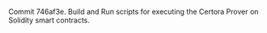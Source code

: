 Commit 746af3e.                    Build and Run scripts for executing the Certora Prover on Solidity smart contracts.
